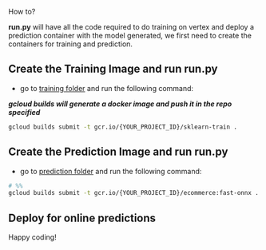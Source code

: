 How to?

**run.py** will have all the code required to do training on vertex and deploy a prediction container with the model generated, we first need to create the containers for training and prediction.

## Create the Training Image and run run.py

- go to [training folder](./training) and run the following command:

***gcloud builds will generate a docker image and push it in the repo specified***

```bash
gcloud builds submit -t gcr.io/{YOUR_PROJECT_ID}/sklearn-train .
```

## Create the Prediction Image and run run.py

- go to [prediction folder](./prediction) and run the following command:

```bash
# %%
gcloud builds submit -t gcr.io/{YOUR_PROJECT_ID}/ecommerce:fast-onnx .
```

## Deploy for online predictions

Happy coding!
